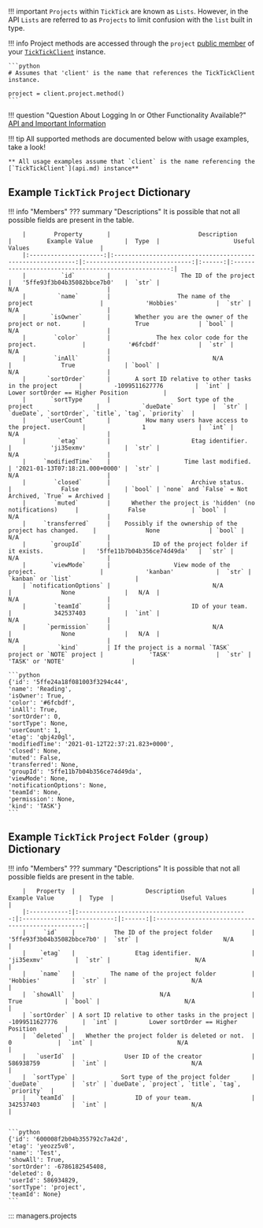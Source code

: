 !!! important
    `Projects` within `TickTick` are known as `Lists`. However, in the API `Lists` are referred to as `Projects` to limit
    confusion with the `list` built in type.

!!! info
    Project methods are accessed through the `project` [public member](/usage/api/#functionality) of your [`TickTickClient`](api.md) instance.

    ```python
    # Assumes that 'client' is the name that references the TickTickClient instance.

    project = client.project.method()
    ```

!!! question "Question About Logging In or Other Functionality Available?"
    [API and Important Information](api.md)

!!! tip
    All supported methods are documented below with usage examples, take a look!

    ** All usage examples assume that `client` is the name referencing the [`TickTickClient`](api.md) instance**

## Example `TickTick` `Project` Dictionary

!!! info "Members"
    ??? summary "Descriptions"
        It is possible that not all possible fields are present in the table.

        |        Property       |                         Description                         |          Example Value         |  Type  |                     Useful Values                    |
        |:---------------------:|:-----------------------------------------------------------:|:------------------------------:|:------:|:----------------------------------------------------:|
        |          `id`         |                    The ID of the project                    |   '5ffe93f3b04b35082bbce7b0'   |  `str` |                          N/A                         |
        |         `name`        |                   The name of the project                   |            'Hobbies'           |  `str` |                          N/A                         |
        |       `isOwner`       |       Whether you are the owner of the project or not.      |              True              | `bool` |                          N/A                         |
        |        `color`        |             The hex color code for the project.             |            '#6fcbdf'           |  `str` |                          N/A                         |
        |        `inAll`        |                             N/A                             |              True              | `bool` |                          N/A                         |
        |      `sortOrder`      |       A sort ID relative to other tasks in the project      |         -1099511627776         |  `int` |          Lower sortOrder == Higher Position          |
        |       `sortType`      |                   Sort type of the project                  |            `dueDate`           |  `str` |  `dueDate`, `sortOrder`, `title`, `tag`, `priority`  |
        |      `userCount`      |          How many users have access to the project.         |                1               |  `int` |                          N/A                         |
        |         `etag`        |                       Etag identifier.                      |           'ji35exmv'           |  `str` |                          N/A                         |
        |     `modifiedTime`    |                     Time last modified.                     | '2021-01-13T07:18:21.000+0000' |  `str` |                          N/A                         |
        |        `closed`       |                       Archive status.                       |              False             | `bool` | `none` and `False` = Not Archived, `True` = Archived |
        |        `muted`        |      Whether the project is 'hidden' (no notifications)     |              False             | `bool` |                          N/A                         |
        |     `transferred`     |    Possibly if the ownership of the project has changed.    |              None              | `bool` |                          N/A                         |
        |       `groupId`       |            ID of the project folder if it exists.           |   '5ffe11b7b04b356ce74d49da'   |  `str` |                          N/A                         |
        |       `viewMode`      |                  View mode of the project.                  |            'kanban'            |  `str` |                  `kanban` or `list`                  |
        | `notificationOptions` |                             N/A                             |              None              |   N/A  |                          N/A                         |
        |        `teamId`       |                       ID of your team.                      |            342537403           |  `int` |                          N/A                         |
        |      `permission`     |                             N/A                             |              None              |   N/A  |                          N/A                         |
        |         `kind`        | If the project is a normal `TASK` project or `NOTE` project |             'TASK'             |  `str` |                   'TASK' or 'NOTE'                   |

    ```python
    {'id': '5ffe24a18f081003f3294c44',
    'name': 'Reading',
    'isOwner': True,
    'color': '#6fcbdf',
    'inAll': True,
    'sortOrder': 0,
    'sortType': None,
    'userCount': 1,
    'etag': 'qbj4z0gl',
    'modifiedTime': '2021-01-12T22:37:21.823+0000',
    'closed': None,
    'muted': False,
    'transferred': None,
    'groupId': '5ffe11b7b04b356ce74d49da',
    'viewMode': None,
    'notificationOptions': None,
    'teamId': None,
    'permission': None,
    'kind': 'TASK'}
    ```

## Example `TickTick` `Project` `Folder` `(group)` Dictionary

!!! info "Members"
    ??? summary "Descriptions"
        It is possible that not all possible fields are present in the table.

        |   Property  |                    Description                   |        Example Value       |  Type  |                   Useful Values                   |
        |:-----------:|:------------------------------------------------:|:--------------------------:|:------:|:-------------------------------------------------:|
        |     `id`    |           The ID of the project folder           | '5ffe93f3b04b35082bbce7b0' |  `str` |                        N/A                        |
        |    `etag`   |                 Etag identifier.                 |         'ji35exmv'         |  `str` |                        N/A                        |
        |    `name`   |          The name of the project folder          |          'Hobbies'         |  `str` |                        N/A                        |
        |  `showAll`  |                        N/A                       |            True            | `bool` |                        N/A                        |
        | `sortOrder` | A sort ID relative to other tasks in the project |       -1099511627776       |  `int` |         Lower sortOrder == Higher Position        |
        |  `deleted`  |   Whether the project folder is deleted or not.  |              0             |  `int` |                        N/A                        |
        |   `userId`  |              User ID of the creator              |          586938759         |  `int` |                        N/A                        |
        |  `sortType` |             Sort type of the project folder      |          `dueDate`         |  `str` | `dueDate`, `project`, `title`, `tag`, `priority`  |
        |   `teamId`  |                 ID of your team.                 |          342537403         |  `int` |                        N/A                        |


    ```python
    {'id': '600008f2b04b355792c7a42d',
    'etag': 'yeozz5v8',
    'name': 'Test',
    'showAll': True,
    'sortOrder': -6786182545408,
    'deleted': 0,
    'userId': 586934829,
    'sortType': 'project',
    'teamId': None}
    ```

::: managers.projects

